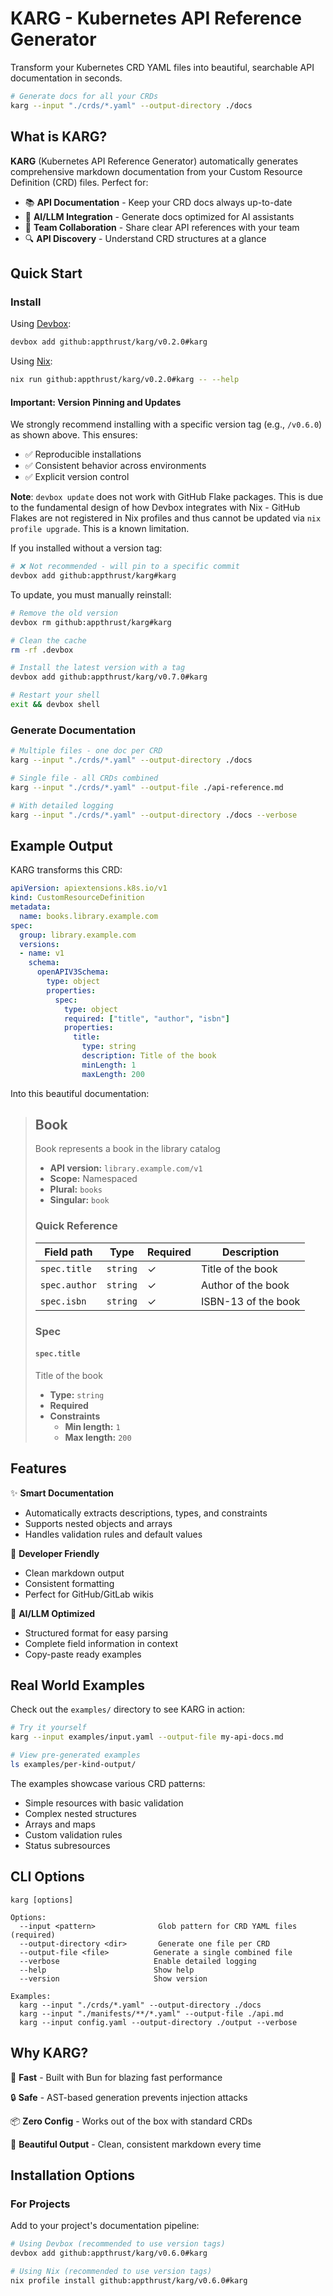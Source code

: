 # KARG - Kubernetes API Reference Generator

Transform your Kubernetes CRD YAML files into beautiful, searchable API documentation in seconds.

```bash
# Generate docs for all your CRDs
karg --input "./crds/*.yaml" --output-directory ./docs
```

## What is KARG?

**KARG** (Kubernetes API Reference Generator) automatically generates comprehensive markdown documentation from your Custom Resource Definition (CRD) files. Perfect for:

- 📚 **API Documentation** - Keep your CRD docs always up-to-date
- 🤖 **AI/LLM Integration** - Generate docs optimized for AI assistants
- 👥 **Team Collaboration** - Share clear API references with your team
- 🔍 **API Discovery** - Understand CRD structures at a glance

## Quick Start

### Install

Using [Devbox](https://www.jetify.com/devbox):

<!-- begin:devbox_install - DON'T EDIT: This block will be replaced by CI -->
```bash
devbox add github:appthrust/karg/v0.2.0#karg
```
<!-- end:devbox_install -->

Using [Nix](https://nixos.org/):

<!-- begin:nix_install - DON'T EDIT: This block will be replaced by CI -->
```bash
nix run github:appthrust/karg/v0.2.0#karg -- --help
```
<!-- end:nix_install -->

#### Important: Version Pinning and Updates

We strongly recommend installing with a specific version tag (e.g., `/v0.6.0`) as shown above. This ensures:
- ✅ Reproducible installations
- ✅ Consistent behavior across environments
- ✅ Explicit version control

**Note**: `devbox update` does not work with GitHub Flake packages. This is due to the fundamental design of how Devbox integrates with Nix - GitHub Flakes are not registered in Nix profiles and thus cannot be updated via `nix profile upgrade`. This is a known limitation. 

If you installed without a version tag:
```bash
# ❌ Not recommended - will pin to a specific commit
devbox add github:appthrust/karg#karg
```

To update, you must manually reinstall:
```bash
# Remove the old version
devbox rm github:appthrust/karg#karg

# Clean the cache
rm -rf .devbox

# Install the latest version with a tag
devbox add github:appthrust/karg/v0.7.0#karg

# Restart your shell
exit && devbox shell
```

### Generate Documentation

```bash
# Multiple files - one doc per CRD
karg --input "./crds/*.yaml" --output-directory ./docs

# Single file - all CRDs combined
karg --input "./crds/*.yaml" --output-file ./api-reference.md

# With detailed logging
karg --input "./crds/*.yaml" --output-directory ./docs --verbose
```

## Example Output

KARG transforms this CRD:

```yaml
apiVersion: apiextensions.k8s.io/v1
kind: CustomResourceDefinition
metadata:
  name: books.library.example.com
spec:
  group: library.example.com
  versions:
  - name: v1
    schema:
      openAPIV3Schema:
        type: object
        properties:
          spec:
            type: object
            required: ["title", "author", "isbn"]
            properties:
              title:
                type: string
                description: Title of the book
                minLength: 1
                maxLength: 200
```

Into this beautiful documentation:

> ## Book
> 
> Book represents a book in the library catalog
> 
> - **API version:** `library.example.com/v1`
> - **Scope:** Namespaced
> - **Plural:** `books`
> - **Singular:** `book`
> 
> ### Quick Reference
> 
> | Field path    | Type     | Required | Description         |
> | ------------- | -------- | -------- | ------------------- |
> | `spec.title`  | `string` | ✓        | Title of the book   |
> | `spec.author` | `string` | ✓        | Author of the book  |
> | `spec.isbn`   | `string` | ✓        | ISBN-13 of the book |
> 
> ### Spec
> 
> #### `spec.title`
> 
> Title of the book
> 
> - **Type:** `string`
> - **Required**
> - **Constraints**
>   - **Min length:** `1`
>   - **Max length:** `200`

## Features

✨ **Smart Documentation**
- Automatically extracts descriptions, types, and constraints
- Supports nested objects and arrays
- Handles validation rules and default values

🎯 **Developer Friendly**
- Clean markdown output
- Consistent formatting
- Perfect for GitHub/GitLab wikis

🤖 **AI/LLM Optimized**
- Structured format for easy parsing
- Complete field information in context
- Copy-paste ready examples

## Real World Examples

Check out the `examples/` directory to see KARG in action:

```bash
# Try it yourself
karg --input examples/input.yaml --output-file my-api-docs.md

# View pre-generated examples
ls examples/per-kind-output/
```

The examples showcase various CRD patterns:
- Simple resources with basic validation
- Complex nested structures
- Arrays and maps
- Custom validation rules
- Status subresources

## CLI Options

```
karg [options]

Options:
  --input <pattern>              Glob pattern for CRD YAML files (required)
  --output-directory <dir>       Generate one file per CRD
  --output-file <file>          Generate a single combined file
  --verbose                     Enable detailed logging
  --help                        Show help
  --version                     Show version

Examples:
  karg --input "./crds/*.yaml" --output-directory ./docs
  karg --input "./manifests/**/*.yaml" --output-file ./api.md
  karg --input config.yaml --output-directory ./output --verbose
```

## Why KARG?

🚀 **Fast** - Built with Bun for blazing fast performance

🔒 **Safe** - AST-based generation prevents injection attacks

📦 **Zero Config** - Works out of the box with standard CRDs

🎨 **Beautiful Output** - Clean, consistent markdown every time

## Installation Options

### For Projects

Add to your project's documentation pipeline:

```bash
# Using Devbox (recommended to use version tags)
devbox add github:appthrust/karg/v0.6.0#karg

# Using Nix (recommended to use version tags) 
nix profile install github:appthrust/karg/v0.6.0#karg
```